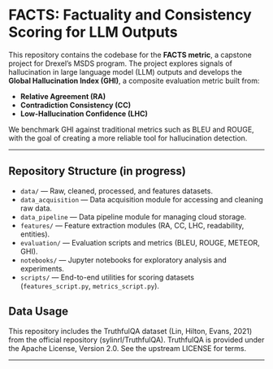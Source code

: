 # FACTS: Factuality and Consistency Scoring for LLM Outputs

This repository contains the codebase for the **FACTS metric**, a capstone project for Drexel’s MSDS program. The project explores signals of hallucination in large language model (LLM) outputs and develops the **Global Hallucination Index (GHI)**, a composite evaluation metric built from:  
- **Relative Agreement (RA)**  
- **Contradiction Consistency (CC)**  
- **Low-Hallucination Confidence (LHC)**  

We benchmark GHI against traditional metrics such as BLEU and ROUGE, with the goal of creating a more reliable tool for hallucination detection.

---

## Repository Structure (in progress)

- `data/` — Raw, cleaned, processed, and features datasets.  
- `data_acquisition` — Data acquisition module for accessing and cleaning raw data. 
- `data_pipeline` — Data pipeline module for managing cloud storage. 
- `features/` — Feature extraction modules (RA, CC, LHC, readability, entities).  
- `evaluation/` — Evaluation scripts and metrics (BLEU, ROUGE, METEOR, GHI).  
- `notebooks/` — Jupyter notebooks for exploratory analysis and experiments.  
- `scripts/` — End-to-end utilities for scoring datasets (`features_script.py`, `metrics_script.py`).  


## Data Usage
This repository includes the TruthfulQA dataset (Lin, Hilton, Evans, 2021) from the official repository (sylinrl/TruthfulQA). TruthfulQA is provided under the Apache License, Version 2.0. See the upstream LICENSE for terms. 

---

